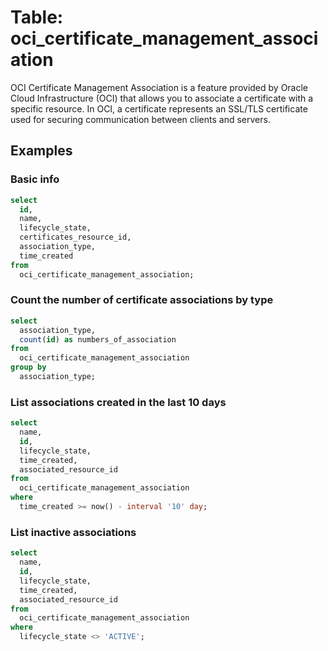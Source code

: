 # Table: oci_certificate_management_association

OCI Certificate Management Association is a feature provided by Oracle Cloud Infrastructure (OCI) that allows you to associate a certificate with a specific resource. In OCI, a certificate represents an SSL/TLS certificate used for securing communication between clients and servers.

## Examples

### Basic info

```sql
select
  id,
  name,
  lifecycle_state,
  certificates_resource_id,
  association_type,
  time_created
from
  oci_certificate_management_association;
```

### Count the number of certificate associations by type

```sql
select
  association_type,
  count(id) as numbers_of_association
from
  oci_certificate_management_association
group by
  association_type;
```

### List associations created in the last 10 days

```sql
select
  name,
  id,
  lifecycle_state,
  time_created,
  associated_resource_id
from
  oci_certificate_management_association
where
  time_created >= now() - interval '10' day;
```

### List inactive associations

```sql
select
  name,
  id,
  lifecycle_state,
  time_created,
  associated_resource_id
from
  oci_certificate_management_association
where
  lifecycle_state <> 'ACTIVE';
```